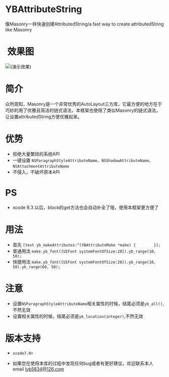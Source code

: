# YBAttributeString
像Masonry一样快速创建AttributedString/a fast way to create attributedString like Masonry

#  效果图
 ![(演示效果)](http://7xt3dd.com1.z0.glb.clouddn.com/YBAttributeStringAnimation.gif)

# 简介
众所周知，Masonry是一个非常优秀的AutoLayout三方库，它最方便的地方在于巧妙的用了优雅且简洁的链式语法，本框架也使用了类似Masonry的链式语法，让设置attributedString方便优雅起来。

# 优势
 *  拒绝大量繁琐的系统API
 *  一键设置 `NSParagraphStyleAttributeName`、`NSShadowAttributeName`、`NSAttachmentAttributeName`
 *  不侵入，不破坏原本API

 # PS
* xcode 8.3 以后，block的get方法也会自动补全了哦，使用本框架更方便了

 # 用法
* 首先 
`[text yb_makeAttributes:^(YBAttributeMake *make) {        }];`
* 普通用法
`make.yb_font([UIFont systemFontOfSize:20]).yb_range(10, 50);`
* 快捷用法
`make.yb_font([UIFont systemFontOfSize:20]).yb_range(10, 50).yb_range(60, 50);`

 # 注意
* 设置`NSParagraphStyleAttributeName`相关属性的时候，结尾必须是`yb_all()`,不然无效
* 设置相关属性的时候，结尾必须是`yb_location(integer)`,不然无效

# 版本支持
* `xcode7.0+`

* 如果您在使用本库的过程中发现任何bug或者有更好建议，欢迎联系本人email  lyb5834@126.com

